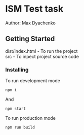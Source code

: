 # ISM Test task

Author: Max Dyachenko

## Getting Started

dist/index.html - To run the project<br />
src - To inpect project source code

### Installing

To run development mode

```
npm i
```

And

```
npm start
```

To run production mode

```
npm run build
```